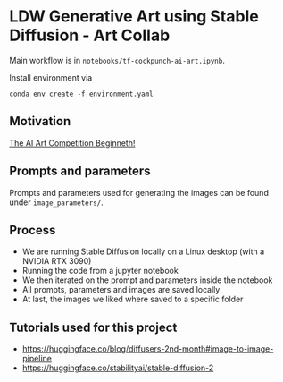 # LDW Generative Art using Stable Diffusion - Art Collab

Main workflow is in `notebooks/tf-cockpunch-ai-art.ipynb`.

Install environment via 

```shell
conda env create -f environment.yaml
```

## Motivation

[The AI Art Competition Beginneth!](https://tim.blog/2022/12/16/ai-art-competition/)

## Prompts and parameters

Prompts and parameters used for generating the images can be found under `image_parameters/`.

## Process

- We are running Stable Diffusion locally on a Linux desktop (with a NVIDIA RTX 3090)
- Running the code from a jupyter notebook 
- We then iterated on the prompt and parameters inside the notebook 
- All prompts, parameters and images are saved locally
- At last, the images we liked where saved to a specific folder

## Tutorials used for this project

- <https://huggingface.co/blog/diffusers-2nd-month#image-to-image-pipeline>
- <https://huggingface.co/stabilityai/stable-diffusion-2>

